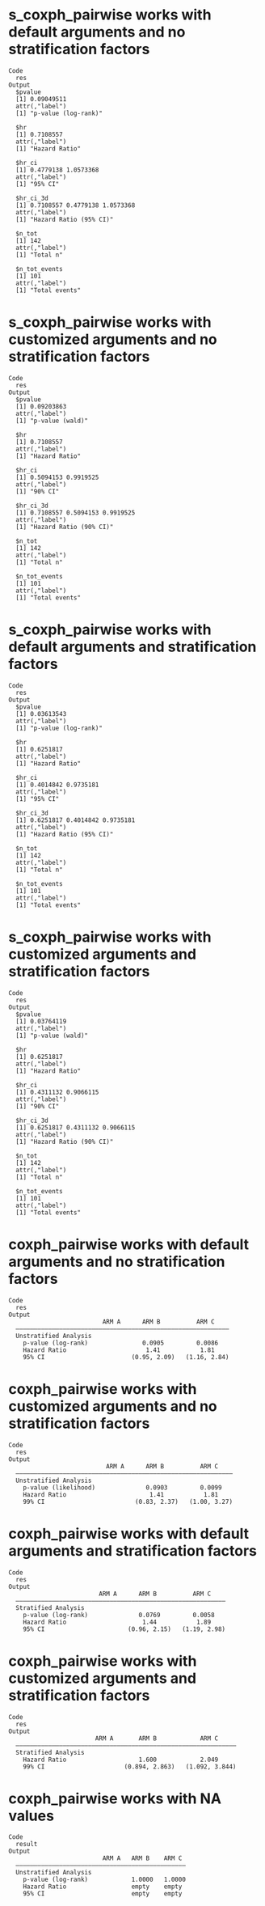 # s_coxph_pairwise works with default arguments and no stratification factors

    Code
      res
    Output
      $pvalue
      [1] 0.09049511
      attr(,"label")
      [1] "p-value (log-rank)"
      
      $hr
      [1] 0.7108557
      attr(,"label")
      [1] "Hazard Ratio"
      
      $hr_ci
      [1] 0.4779138 1.0573368
      attr(,"label")
      [1] "95% CI"
      
      $hr_ci_3d
      [1] 0.7108557 0.4779138 1.0573368
      attr(,"label")
      [1] "Hazard Ratio (95% CI)"
      
      $n_tot
      [1] 142
      attr(,"label")
      [1] "Total n"
      
      $n_tot_events
      [1] 101
      attr(,"label")
      [1] "Total events"
      

# s_coxph_pairwise works with customized arguments and no stratification factors

    Code
      res
    Output
      $pvalue
      [1] 0.09203863
      attr(,"label")
      [1] "p-value (wald)"
      
      $hr
      [1] 0.7108557
      attr(,"label")
      [1] "Hazard Ratio"
      
      $hr_ci
      [1] 0.5094153 0.9919525
      attr(,"label")
      [1] "90% CI"
      
      $hr_ci_3d
      [1] 0.7108557 0.5094153 0.9919525
      attr(,"label")
      [1] "Hazard Ratio (90% CI)"
      
      $n_tot
      [1] 142
      attr(,"label")
      [1] "Total n"
      
      $n_tot_events
      [1] 101
      attr(,"label")
      [1] "Total events"
      

# s_coxph_pairwise works with default arguments and stratification factors

    Code
      res
    Output
      $pvalue
      [1] 0.03613543
      attr(,"label")
      [1] "p-value (log-rank)"
      
      $hr
      [1] 0.6251817
      attr(,"label")
      [1] "Hazard Ratio"
      
      $hr_ci
      [1] 0.4014842 0.9735181
      attr(,"label")
      [1] "95% CI"
      
      $hr_ci_3d
      [1] 0.6251817 0.4014842 0.9735181
      attr(,"label")
      [1] "Hazard Ratio (95% CI)"
      
      $n_tot
      [1] 142
      attr(,"label")
      [1] "Total n"
      
      $n_tot_events
      [1] 101
      attr(,"label")
      [1] "Total events"
      

# s_coxph_pairwise works with customized arguments and stratification factors

    Code
      res
    Output
      $pvalue
      [1] 0.03764119
      attr(,"label")
      [1] "p-value (wald)"
      
      $hr
      [1] 0.6251817
      attr(,"label")
      [1] "Hazard Ratio"
      
      $hr_ci
      [1] 0.4311132 0.9066115
      attr(,"label")
      [1] "90% CI"
      
      $hr_ci_3d
      [1] 0.6251817 0.4311132 0.9066115
      attr(,"label")
      [1] "Hazard Ratio (90% CI)"
      
      $n_tot
      [1] 142
      attr(,"label")
      [1] "Total n"
      
      $n_tot_events
      [1] 101
      attr(,"label")
      [1] "Total events"
      

# coxph_pairwise works with default arguments and no stratification factors

    Code
      res
    Output
                              ARM A      ARM B          ARM C    
      ———————————————————————————————————————————————————————————
      Unstratified Analysis                                      
        p-value (log-rank)               0.0905         0.0086   
        Hazard Ratio                      1.41           1.81    
        95% CI                        (0.95, 2.09)   (1.16, 2.84)

# coxph_pairwise works with customized arguments and no stratification factors

    Code
      res
    Output
                               ARM A      ARM B          ARM C    
      ————————————————————————————————————————————————————————————
      Unstratified Analysis                                       
        p-value (likelihood)              0.0903         0.0099   
        Hazard Ratio                       1.41           1.81    
        99% CI                         (0.83, 2.37)   (1.00, 3.27)

# coxph_pairwise works with default arguments and stratification factors

    Code
      res
    Output
                             ARM A      ARM B          ARM C    
      ——————————————————————————————————————————————————————————
      Stratified Analysis                                       
        p-value (log-rank)              0.0769         0.0058   
        Hazard Ratio                     1.44           1.89    
        95% CI                       (0.96, 2.15)   (1.19, 2.98)

# coxph_pairwise works with customized arguments and stratification factors

    Code
      res
    Output
                            ARM A       ARM B            ARM C     
      —————————————————————————————————————————————————————————————
      Stratified Analysis                                          
        Hazard Ratio                    1.600            2.049     
        99% CI                      (0.894, 2.863)   (1.092, 3.844)

# coxph_pairwise works with NA values

    Code
      result
    Output
                              ARM A   ARM B    ARM C 
      ———————————————————————————————————————————————
      Unstratified Analysis                          
        p-value (log-rank)            1.0000   1.0000
        Hazard Ratio                  empty    empty 
        95% CI                        empty    empty 

